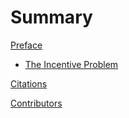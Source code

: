 # Summary

[Preface](./1_preface.md)

- [The Incentive Problem](./2_the_incentive_problem.md)

[Citations](./citations.md)

[Contributors](./contributors.md)

